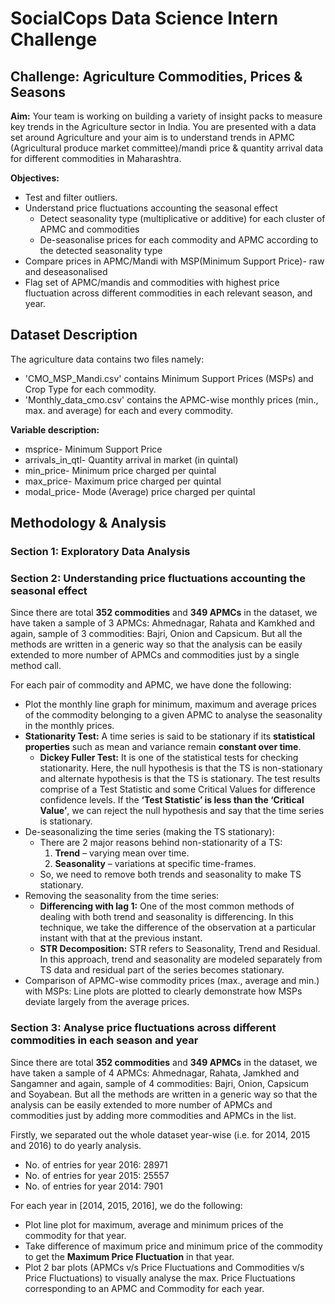 # SocialCops Data Science Intern Challenge

## Challenge: Agriculture Commodities, Prices & Seasons
**Aim:** Your team is working on building a variety of insight packs to measure key trends in the Agriculture sector in India. You are presented with a data set around Agriculture and your aim is to understand trends in APMC (Agricultural produce market committee)/mandi price & quantity arrival data for different commodities in Maharashtra.

**Objectives:**

* Test and filter outliers.
* Understand price fluctuations accounting the seasonal effect
  * Detect seasonality type (multiplicative or additive) for each cluster of APMC and commodities
  * De-seasonalise prices for each commodity and APMC according to the detected seasonality type
* Compare prices in APMC/Mandi with MSP(Minimum Support Price)- raw and deseasonalised
* Flag set of APMC/mandis and commodities with highest price fluctuation across different commodities in each relevant season, and year.

## Dataset Description
The agriculture data contains two files namely:
    
  * 'CMO_MSP_Mandi.csv' contains Minimum Support Prices (MSPs) and Crop Type for each commodity.
  * 'Monthly_data_cmo.csv' contains the APMC-wise monthly prices (min., max. and average) for each and every commodity.
    
**Variable description:**
* msprice- Minimum Support Price
* arrivals_in_qtl- Quantity arrival in market (in quintal)
* min_price- Minimum price charged per quintal
* max_price- Maximum price charged per quintal
* modal_price- Mode (Average) price charged per quintal

## Methodology & Analysis

### Section 1: Exploratory Data Analysis


### Section 2: Understanding price fluctuations accounting the seasonal effect

Since there are total **352 commodities** and **349 APMCs** in the dataset, we have taken a sample of 3 APMCs: Ahmednagar, Rahata and Kamkhed and again, sample of 3 commodities: Bajri, Onion and Capsicum. But all the methods are written in a generic way so that the analysis can be easily extended to more number of APMCs and commodities just by a single method call.

For each pair of commodity and APMC, we have done the following:

* Plot the monthly line graph for minimum, maximum and average prices of the commodity belonging to a given APMC to analyse the seasonality in the monthly prices.
* **Stationarity Test:** A time series is said to be stationary if its **statistical properties** such as mean and variance remain **constant over time**.
  * **Dickey Fuller Test:** It is one of the statistical tests for checking stationarity. Here, the null hypothesis is that the TS is non-stationary and alternate hypothesis is that the TS is stationary. The test results comprise of a Test Statistic and some Critical Values for difference confidence levels. If the **‘Test Statistic’ is less than the ‘Critical Value’**, we can reject the null hypothesis and say that the time series is stationary.
* De-seasonalizing the time series (making the TS stationary):
  * There are 2 major reasons behind non-stationarity of a TS:
    1. **Trend** – varying mean over time.
    2. **Seasonality** – variations at specific time-frames.
  * So, we need to remove both trends and seasonality to make TS stationary.
* Removing the seasonality from the time series:
  * **Differencing with lag 1:** One of the most common methods of dealing with both trend and seasonality is differencing. In this technique, we take the difference of the observation at a particular instant with that at the previous instant.
  * **STR Decomposition:** STR refers to Seasonality, Trend and Residual. In this approach, trend and seasonality are modeled separately from TS data and residual part of the series becomes stationary.
* Comparison of APMC-wise commodity prices (max., average and min.) with MSPs: Line plots are plotted to clearly demonstrate how MSPs deviate largely from the average prices.

### Section 3: Analyse price fluctuations across different commodities in each season and year

Since there are total **352 commodities** and **349 APMCs** in the dataset, we have taken a sample of 4 APMCs: Ahmednagar, Rahata, Jamkhed and Sangamner and again, sample of 4 commodities: Bajri, Onion, Capsicum and Soyabean. But all the methods are written in a generic way so that the analysis can be easily extended to more number of APMCs and commodities just by adding more commodities and APMCs in the list.

Firstly, we separated out the whole dataset year-wise (i.e. for 2014, 2015 and 2016) to do yearly analysis.
* No. of entries for year 2016: 28971
* No. of entries for year 2015: 25557
* No. of entries for year 2014: 7901

For each year in [2014, 2015, 2016], we do the following:
* Plot line plot for maximum, average and minimum prices of the commodity for that year.
* Take difference of maximum price and minimum price of the commodity to get the **Maximum Price Fluctuation** in that year.
* Plot 2 bar plots (APMCs v/s Price Fluctuations and Commodities v/s Price Fluctuations) to visually analyse the max. Price Fluctuations corresponding to an APMC and Commodity for each year. 
